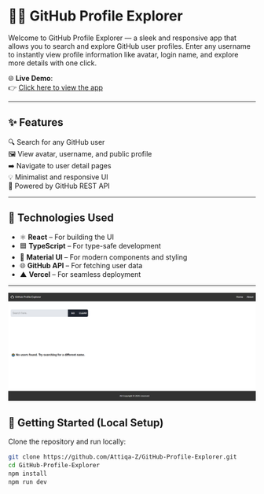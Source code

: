 # 🧑‍💻 GitHub Profile Explorer

Welcome to GitHub Profile Explorer — a sleek and responsive app that allows you to search and explore GitHub user profiles. Enter any username to instantly view profile information like avatar, login name, and explore more details with one click.

🌐 **Live Demo**:  
👉 [Click here to view the app](https://git-hub-profile-explorer-kappa.vercel.app/)

---

## ✨ Features

🔍 Search for any GitHub user  
🖼️ View avatar, username, and public profile  
➡️ Navigate to user detail pages  
💡 Minimalist and responsive UI  
📡 Powered by GitHub REST API  

---

## 🔧 Technologies Used

- ⚛️ **React** – For building the UI  
- 🟦 **TypeScript** – For type-safe development  
- 💅 **Material UI** – For modern components and styling  
- 🌐 **GitHub API** – For fetching user data  
- ▲ **Vercel** – For seamless deployment  

---

![Github](/public/github.png)


## 🚀 Getting Started (Local Setup)

Clone the repository and run locally:

```bash
git clone https://github.com/Attiqa-Z/GitHub-Profile-Explorer.git
cd GitHub-Profile-Explorer
npm install
npm run dev
